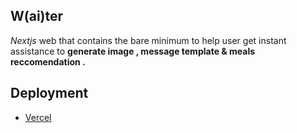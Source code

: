 

## W(ai)ter 

<i>Nextjs</i> web that contains the bare minimum to help user get instant assistance to <b>generate image , message template & meals reccomendation . </b>


## Deployment

- [Vercel](https://waiter-stefanuswilfrid.vercel.app/) 
